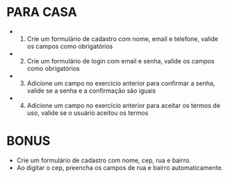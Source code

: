 # PARA CASA

- 1. Crie um formulário de cadastro com nome, email e telefone, valide os campos como obrigatórios
- 2. Crie um formulário de login com email e senha, valide os campos como obrigatórios
- 3. Adicione um campo no exercício anterior para confirmar a senha, valide se a senha e a confirmação são iguais
- 4. Adicione um campo no exercício anterior para aceitar os termos de uso, valide se o usuário aceitou os termos

# BONUS
- Crie um formulário de cadastro com nome, cep, rua e bairro.
- Ao digitar o cep, preencha os campos de rua e bairro automaticamente.